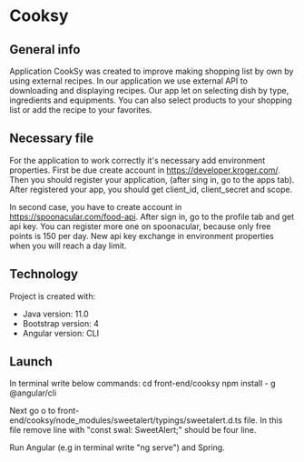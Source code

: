 # Cooksy

## General info
Application CookSy was created to improve making shopping list by own by using external recipes.
In our application we use external API to downloading and displaying recipes.
Our app let on selecting dish by type, ingredients and equipments.
You can also select products to your shopping list or add the recipe to your favorites.

## Necessary file
For the application to work correctly it's necessary add environment properties. 
First be due create account in https://developer.kroger.com/.
Then you should register your application, (after sing in,  go to the apps tab).
After registered your app, you should get client_id, client_secret and scope.

In second case, you have to create account in https://spoonacular.com/food-api.
After sign in, go to the profile tab and get api key.
You can register more one on spoonacular, because only free points is 150 per day.
New api key exchange in environment properties when you will reach a day limit.

## Technology
Project is created with:
* Java version: 11.0
* Bootstrap version: 4
* Angular version: CLI

## Launch
In terminal write below commands:
cd front-end/cooksy
npm install - g @angular/cli

Next go o to  front-end/cooksy/node_modules/sweetalert/typings/sweetalert.d.ts file.
In this file remove line with "const swal: SweetAlert;" should be four line.

Run Angular (e.g in terminal write "ng serve") and Spring.

